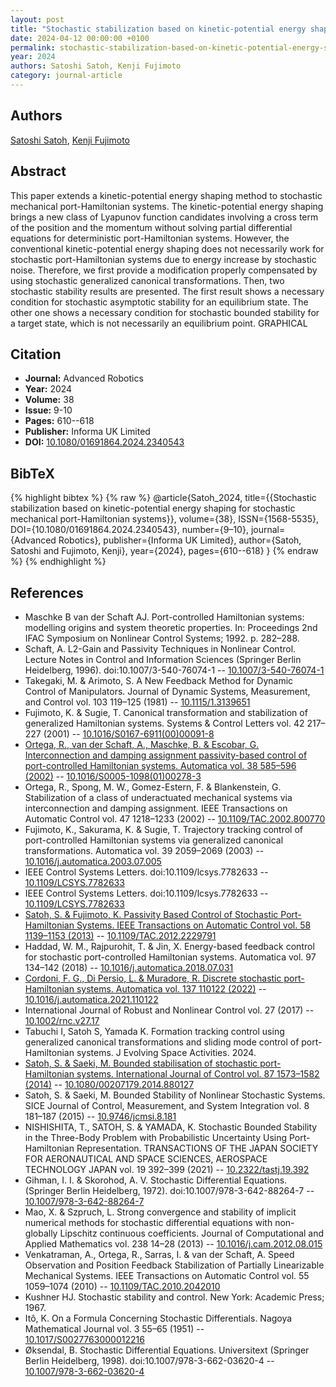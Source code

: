```yaml
---
layout: post
title: "Stochastic stabilization based on kinetic-potential energy shaping for stochastic mechanical port-Hamiltonian systems"
date: 2024-04-12 00:00:00 +0100
permalink: stochastic-stabilization-based-on-kinetic-potential-energy-shaping-for-stochastic-mechanical-port-hamiltonian-systems
year: 2024
authors: Satoshi Satoh, Kenji Fujimoto
category: journal-article
---
```

 
## Authors
[Satoshi Satoh](authors/satoshi-satoh), [Kenji Fujimoto](authors/kenji-fujimoto)
 
## Abstract
This paper extends a kinetic-potential energy shaping method to stochastic mechanical port-Hamiltonian systems. The kinetic-potential energy shaping brings a new class of Lyapunov function candidates involving a cross term of the position and the momentum without solving partial differential equations for deterministic port-Hamiltonian systems. However, the conventional kinetic-potential energy shaping does not necessarily work for stochastic port-Hamiltonian systems due to energy increase by stochastic noise. Therefore, we first provide a modification properly compensated by using stochastic generalized canonical transformations. Then, two stochastic stability results are presented. The first result shows a necessary condition for stochastic asymptotic stability for an equilibrium state. The other one shows a necessary condition for stochastic bounded stability for a target state, which is not necessarily an equilibrium point. GRAPHICAL 
 
## Citation
- **Journal:** Advanced Robotics
- **Year:** 2024
- **Volume:** 38
- **Issue:** 9-10
- **Pages:** 610--618
- **Publisher:** Informa UK Limited
- **DOI:** [10.1080/01691864.2024.2340543](https://doi.org/10.1080/01691864.2024.2340543)
 
## BibTeX
{% highlight bibtex %}
{% raw %}
@article{Satoh_2024,
  title={{Stochastic stabilization based on kinetic-potential energy shaping for stochastic mechanical port-Hamiltonian systems}},
  volume={38},
  ISSN={1568-5535},
  DOI={10.1080/01691864.2024.2340543},
  number={9–10},
  journal={Advanced Robotics},
  publisher={Informa UK Limited},
  author={Satoh, Satoshi and Fujimoto, Kenji},
  year={2024},
  pages={610--618}
}
{% endraw %}
{% endhighlight %}
 
## References
- Maschke B van der Schaft AJ. Port-controlled Hamiltonian systems: modelling origins and system theoretic properties. In: Proceedings 2nd IFAC Symposium on Nonlinear Control Systems; 1992. p. 282–288.
- Schaft, A. L2-Gain and Passivity Techniques in Nonlinear Control. Lecture Notes in Control and Information Sciences (Springer Berlin Heidelberg, 1996). doi:10.1007/3-540-76074-1 -- [10.1007/3-540-76074-1](https://doi.org/10.1007/3-540-76074-1)
- Takegaki, M. & Arimoto, S. A New Feedback Method for Dynamic Control of Manipulators. Journal of Dynamic Systems, Measurement, and Control vol. 103 119–125 (1981) -- [10.1115/1.3139651](https://doi.org/10.1115/1.3139651)
- Fujimoto, K. & Sugie, T. Canonical transformation and stabilization of generalized Hamiltonian systems. Systems &amp; Control Letters vol. 42 217–227 (2001) -- [10.1016/S0167-6911(00)00091-8](https://doi.org/10.1016/S0167-6911(00)00091-8)
- [Ortega, R., van der Schaft, A., Maschke, B. & Escobar, G. Interconnection and damping assignment passivity-based control of port-controlled Hamiltonian systems. Automatica vol. 38 585–596 (2002)](interconnection-and-damping-assignment-passivity-based-control-of-port-controlled-hamiltonian-systems) -- [10.1016/S0005-1098(01)00278-3](https://doi.org/10.1016/S0005-1098(01)00278-3)
- Ortega, R., Spong, M. W., Gomez-Estern, F. & Blankenstein, G. Stabilization of a class of underactuated mechanical systems via interconnection and damping assignment. IEEE Transactions on Automatic Control vol. 47 1218–1233 (2002) -- [10.1109/TAC.2002.800770](https://doi.org/10.1109/TAC.2002.800770)
- Fujimoto, K., Sakurama, K. & Sugie, T. Trajectory tracking control of port-controlled Hamiltonian systems via generalized canonical transformations. Automatica vol. 39 2059–2069 (2003) -- [10.1016/j.automatica.2003.07.005](https://doi.org/10.1016/j.automatica.2003.07.005)
- IEEE Control Systems Letters. doi:10.1109/lcsys.7782633 -- [10.1109/LCSYS.7782633](https://doi.org/10.1109/LCSYS.7782633)
- IEEE Control Systems Letters. doi:10.1109/lcsys.7782633 -- [10.1109/LCSYS.7782633](https://doi.org/10.1109/LCSYS.7782633)
- [Satoh, S. & Fujimoto, K. Passivity Based Control of Stochastic Port-Hamiltonian Systems. IEEE Transactions on Automatic Control vol. 58 1139–1153 (2013)](passivity-based-control-of-stochastic-port-hamiltonian-systems) -- [10.1109/TAC.2012.2229791](https://doi.org/10.1109/TAC.2012.2229791)
- Haddad, W. M., Rajpurohit, T. & Jin, X. Energy-based feedback control for stochastic port-controlled Hamiltonian systems. Automatica vol. 97 134–142 (2018) -- [10.1016/j.automatica.2018.07.031](https://doi.org/10.1016/j.automatica.2018.07.031)
- [Cordoni, F. G., Di Persio, L. & Muradore, R. Discrete stochastic port-Hamiltonian systems. Automatica vol. 137 110122 (2022)](discrete-stochastic-port-hamiltonian-systems) -- [10.1016/j.automatica.2021.110122](https://doi.org/10.1016/j.automatica.2021.110122)
- International Journal of Robust and Nonlinear Control vol. 27 (2017) -- [10.1002/rnc.v27.17](https://doi.org/10.1002/rnc.v27.17)
- Tabuchi I, Satoh S, Yamada K. Formation tracking control using generalized canonical transformations and sliding mode control of port-Hamiltonian systems. J Evolving Space Activities. 2024.
- [Satoh, S. & Saeki, M. Bounded stabilisation of stochastic port-Hamiltonian systems. International Journal of Control vol. 87 1573–1582 (2014)](bounded-stabilisation-of-stochastic-port-hamiltonian-systems) -- [10.1080/00207179.2014.880127](https://doi.org/10.1080/00207179.2014.880127)
- Satoh, S. & Saeki, M. Bounded Stability of Nonlinear Stochastic Systems. SICE Journal of Control, Measurement, and System Integration vol. 8 181–187 (2015) -- [10.9746/jcmsi.8.181](https://doi.org/10.9746/jcmsi.8.181)
- NISHISHITA, T., SATOH, S. & YAMADA, K. Stochastic Bounded Stability in the Three-Body Problem with Probabilistic Uncertainty Using Port-Hamiltonian Representation. TRANSACTIONS OF THE JAPAN SOCIETY FOR AERONAUTICAL AND SPACE SCIENCES, AEROSPACE TECHNOLOGY JAPAN vol. 19 392–399 (2021) -- [10.2322/tastj.19.392](https://doi.org/10.2322/tastj.19.392)
- Gihman, I. I. & Skorohod, A. V. Stochastic Differential Equations. (Springer Berlin Heidelberg, 1972). doi:10.1007/978-3-642-88264-7 -- [10.1007/978-3-642-88264-7](https://doi.org/10.1007/978-3-642-88264-7)
- Mao, X. & Szpruch, L. Strong convergence and stability of implicit numerical methods for stochastic differential equations with non-globally Lipschitz continuous coefficients. Journal of Computational and Applied Mathematics vol. 238 14–28 (2013) -- [10.1016/j.cam.2012.08.015](https://doi.org/10.1016/j.cam.2012.08.015)
- Venkatraman, A., Ortega, R., Sarras, I. & van der Schaft, A. Speed Observation and Position Feedback Stabilization of Partially Linearizable Mechanical Systems. IEEE Transactions on Automatic Control vol. 55 1059–1074 (2010) -- [10.1109/TAC.2010.2042010](https://doi.org/10.1109/TAC.2010.2042010)
- Kushner HJ. Stochastic stability and control. New York: Academic Press; 1967.
- Itô, K. On a Formula Concerning Stochastic Differentials. Nagoya Mathematical Journal vol. 3 55–65 (1951) -- [10.1017/S0027763000012216](https://doi.org/10.1017/S0027763000012216)
- Øksendal, B. Stochastic Differential Equations. Universitext (Springer Berlin Heidelberg, 1998). doi:10.1007/978-3-662-03620-4 -- [10.1007/978-3-662-03620-4](https://doi.org/10.1007/978-3-662-03620-4)

